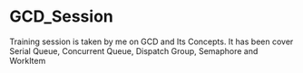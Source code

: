 # GCD_Session
Training session is taken by me on GCD and Its Concepts.  It has been cover Serial Queue, Concurrent Queue, Dispatch Group,  Semaphore and WorkItem
